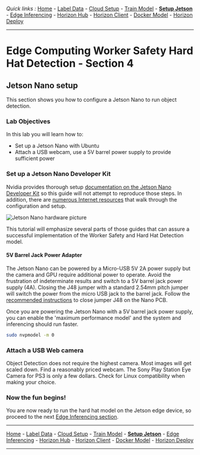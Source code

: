 *Quick links :*
[Home](/README.md) - [Label Data](/part1/LABEL.md) - [Cloud Setup](/part1/CLOUDSETUP.md) - [Train Model](/part1/TRAIN.md) - [**Setup Jetson**](/part2/JETSON.md) - [Edge Inferencing](/part2/EDGEINFER.md) - [Horizon Hub](/part3/HZNHUB.md) - [Horizon Client](/part3/HZNCLIENT.md) - [Docker Model](/part4/DOCKERMODEL.md) - [Horizon Deploy](/part4/HZNDEPLOY.md)
***

# Edge Computing Worker Safety Hard Hat Detection - Section 4

## Jetson Nano setup

This section shows you how to configure a Jetson Nano to run object detection.

### Lab Objectives

In this lab you will learn how to:

- Set up a Jetson Nano with Ubuntu
- Attach a USB webcam, use a 5V barrel power supply to provide sufficient power

### Set up a Jetson Nano Developer Kit

Nvidia provides thorough setup  [documentation on the Jetson Nano Developer Kit](https://developer.nvidia.com/embedded/learn/get-started-jetson-nano-devkit) so this guide will not attempt to reproduce those steps.  In addition, there are [numerous Internet resources](https://www.hackster.io/news/getting-started-with-the-nvidia-jetson-nano-developer-kit-43aa7c298797) that walk through the configuration and setup.

 ![Jetson Nano hardware picture](https://developer.nvidia.com/sites/default/files/akamai/embedded/images/jetsonNano/gettingStarted/jetson-nano-dev-kit-top-r6-HR-B01.png)

This tutorial will emphasize several parts of those guides that can assure a successful implementation of the Worker Safety and Hard Hat Detection model.

#### 5V Barrel Jack Power Adapter

The Jetson Nano can be powered by a Micro-USB 5V 2A power supply but the camera and GPU require additional power to operate. Avoid the frustration of indeterminate results and switch to a 5V barrel jack power supply (4A).  Closing the J48 jumper with a standard 2.54mm pitch jumper will switch the power from the micro USB jack to the barrel jack. Follow the [recommended instructions](https://forums.developer.nvidia.com/t/power-supply-considerations-for-jetson-nano-developer-kit/71637) to close jumper J48 on the Nano PCB.

Once you are powering the Jetson Nano with a 5V barrel jack power supply, you can enable the 'maximum performance model' and the system and inferencing should run faster.

```bash
sudo nvpmodel -m 0
```

### Attach a USB Web camera

Object Detection does not require the highest camera.  Most images will get scaled down. Find a reasonably priced webcam.  The Sony Play Station Eye Camera for PS3 is only a few dollars. Check for Linux compatibility when making your choice.

### Now the fun begins!

You are now ready to run the hard hat model on the Jetson edge device, so proceed to the next [Edge Inferencing section](/part2/EDGEINFER.md).


***
[Home](/README.md) - [Label Data](/part1/LABEL.md) - [Cloud Setup](/part1/CLOUDSETUP.md) - [Train Model](/part1/TRAIN.md) - [**Setup Jetson**](/part2/JETSON.md) - [Edge Inferencing](/part2/EDGEINFER.md) - [Horizon Hub](/part3/HZNHUB.md) - [Horizon Client](/part3/HZNCLIENT.md) - [Docker Model](/part4/DOCKERMODEL.md) - [Horizon Deploy](/part4/HZNDEPLOY.md)
***

